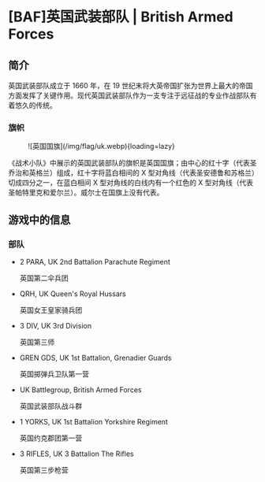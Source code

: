 # [BAF]英国武装部队 | British Armed Forces

## 简介

英国武装部队成立于 1660 年，在 19 世纪末将大英帝国扩张为世界上最大的帝国方面发挥了关键作用。现代英国武装部队作为一支专注于远征战的专业作战部队有着悠久的传统。

### 旗帜

<figure markdown>
  ![英国国旗](/img/flag/uk.webp){loading=lazy}
  <figcaption></figcaption>
</figure>

《战术小队》中展示的英国武装部队的旗帜是英国国旗；由中心的红十字（代表圣乔治和英格兰）组成，红十字将蓝白相间的 X 型对角线（代表圣安德鲁和苏格兰）切成四分之一，在蓝白相间 X 型对角线的白线内有一个红色的 X 型对角线（代表圣帕特里克和爱尔兰）。威尔士在国旗上没有代表。

## 游戏中的信息

### 部队

- 2 PARA, UK 2nd Battalion Parachute Regiment

    英国第二伞兵团

- QRH, UK Queen's Royal Hussars

    英国女王皇家骑兵团

- 3 DIV, UK 3rd Division

    英国第三师

- GREN GDS, UK 1st Battalion, Grenadier Guards

    英国掷弹兵卫队第一营 

- UK Battlegroup, British Armed Forces

    英国武装部队战斗群

- 1 YORKS, UK 1st Battalion Yorkshire Regiment

    英国约克郡团第一营

- 3 RIFLES, UK 3 Battalion The Rifles

    英国第三步枪营

